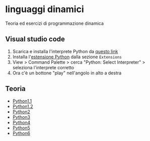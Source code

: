 # linguaggi dinamici
Teoria ed esercizi di programmazione dinamica

## Visual studio code
1. Scarica e installa l'interprete Python da [questo link](https://www.python.org/downloads/)
2. Installa l'[estensione Python](https://marketplace.visualstudio.com/items?itemName=ms-python.python) dalla sezione `Extensions`
3. View > Command Palette > cerca "Python: Select Interpreter" > seleziona l'interprete corretto
4. Ora c'è un bottone "play" nell'angolo in alto a destra

## Teoria
- [Python1.1](/teoria/python1-1.md)
- [Python1.2](/teoria/python1-2.md)
- [Python2](/teoria/python2.md)
- [Python3](/teoria/python3.md)
- [Python4](/teoria/python4.md)
- [Python5](/teoria/python5.md)
- [Python6](/teoria/python6.md)